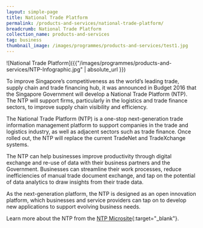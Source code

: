 ```yaml
---
layout: simple-page
title: National Trade Platform
permalink: /products-and-services/national-trade-platform/
breadcrumb: National Trade Platform
collection_name: products-and-services
tag: business
thumbnail_image: /images/programmes/products-and-services/test1.jpg
---
```


![National Trade Platform]({{"/images/programmes/products-and-services/NTP-Infographic.jpg" | absolute_url }})


To improve Singapore’s competitiveness as the world’s leading trade, supply chain and trade financing hub, it was announced in Budget 2016 that the Singapore Government will develop a National Trade Platform (NTP). The NTP will support firms, particularly in the logistics and trade finance sectors, to improve supply chain visibility and efficiency.

The National Trade Platform (NTP) is a one-stop next-generation trade information management platform to support companies in the trade and logistics industry, as well as adjacent sectors such as trade finance. Once rolled out, the NTP will replace the current TradeNet and TradeXchange systems.

The NTP can help businesses improve productivity through digital exchange and re-use of data with their business partners and the Government. Businesses can streamline their work processes, reduce inefficiencies of manual trade document exchange, and tap on the potential of data analytics to draw insights from their trade data.

As the next-generation platform, the NTP is designed as an open innovation platform, which businesses and service providers can tap on to develop new applications to support evolving business needs.

Learn more about the NTP from the [NTP Microsite](https://www.customs.gov.sg/about-us/national-single-window/national-trade-platform){:target="_blank"}.
